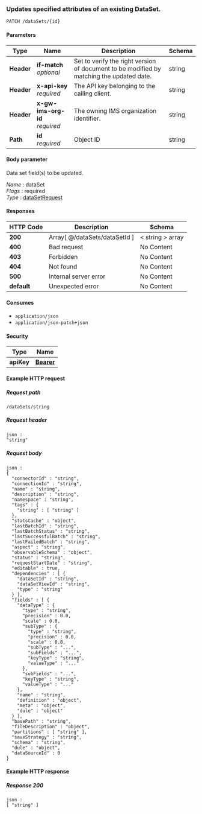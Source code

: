 
<a name="patch_data_set_by_id"></a>
### Updates specified attributes of an existing DataSet.
```
PATCH /dataSets/{id}
```


#### Parameters

|Type|Name|Description|Schema|
|---|---|---|---|
|**Header**|**if-match**  <br>*optional*|Set to verify the right version of document to be modified by matching the updated date.|string|
|**Header**|**x-api-key**  <br>*required*|The API key belonging to the calling client.|string|
|**Header**|**x-gw-ims-org-id**  <br>*required*|The owning IMS organization identifier.|string|
|**Path**|**id**  <br>*required*|Object ID|string|


#### Body parameter
Data set field(s) to be updated.

*Name* : dataSet  
*Flags* : required  
*Type* : [dataSetRequest](../definitions/dataSetRequest.md#datasetrequest)


#### Responses

|HTTP Code|Description|Schema|
|---|---|---|
|**200**|Array[ @/dataSets/dataSetId ]|< string > array|
|**400**|Bad request|No Content|
|**403**|Forbidden|No Content|
|**404**|Not found|No Content|
|**500**|Internal server error|No Content|
|**default**|Unexpected error|No Content|


#### Consumes

* `application/json`
* `application/json-patch+json`


#### Security

|Type|Name|
|---|---|
|**apiKey**|**[Bearer](security.md#bearer)**|


#### Example HTTP request

##### Request path
```
/dataSets/string
```


##### Request header
```
json :
"string"
```


##### Request body
```
json :
{
  "connectorId" : "string",
  "connectionId" : "string",
  "name" : "string",
  "description" : "string",
  "namespace" : "string",
  "tags" : {
    "string" : [ "string" ]
  },
  "statsCache" : "object",
  "lastBatchId" : "string",
  "lastBatchStatus" : "string",
  "lastSuccessfulBatch" : "string",
  "lastFailedBatch" : "string",
  "aspect" : "string",
  "observableSchema" : "object",
  "status" : "string",
  "requestStartDate" : "string",
  "editable" : true,
  "dependencies" : [ {
    "dataSetId" : "string",
    "dataSetViewId" : "string",
    "type" : "string"
  } ],
  "fields" : [ {
    "dataType" : {
      "type" : "string",
      "precision" : 0.0,
      "scale" : 0.0,
      "subType" : {
        "type" : "string",
        "precision" : 0.0,
        "scale" : 0.0,
        "subType" : "...",
        "subFields" : "...",
        "keyType" : "string",
        "valueType" : "..."
      },
      "subFields" : "...",
      "keyType" : "string",
      "valueType" : "..."
    },
    "name" : "string",
    "definition" : "object",
    "meta" : "object",
    "dule" : "object"
  } ],
  "basePath" : "string",
  "fileDescription" : "object",
  "partitions" : [ "string" ],
  "saveStrategy" : "string",
  "schema" : "string",
  "dule" : "object",
  "dataSourceId" : 0
}
```


#### Example HTTP response

##### Response 200
```
json :
[ "string" ]
```



